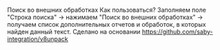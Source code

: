 Поиск во внешних обработках
Как пользоваться? Заполняем поле "Строка поиска" -> нажимаем "Поиск во внешних обработках" -> получаем список дополнительных отчетов и обработок, в которых найден данный текст.
Сделано на основании https://github.com/saby-integration/v8unpack
